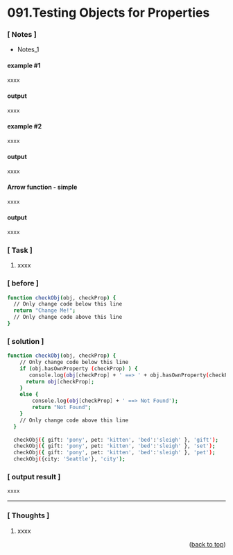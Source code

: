 <a name="topage"></a>

# 091.Testing Objects for Properties

### [ Notes ]
  * Notes_1

#### example #1

```sh
xxxx
```

#### output
```sh
xxxx
```

#### example #2

```sh
xxxx
```

#### output
```sh
xxxx
```

#### Arrow function - simple

```sh
xxxx
```

#### output
```sh
xxxx
```

### [ Task ]
  1. xxxx


### [ before ]

```sh
function checkObj(obj, checkProp) {
  // Only change code below this line
  return "Change Me!";
  // Only change code above this line
}
```

### [ solution ]

```sh
function checkObj(obj, checkProp) {
    // Only change code below this line
    if (obj.hasOwnProperty (checkProp) ) {
       console.log(obj[checkProp] + ' ==> ' + obj.hasOwnProperty(checkProp));
      return obj[checkProp];
    }
    else {
        console.log(obj[checkProp] + ' ==> Not Found');
        return "Not Found";
    }
    // Only change code above this line
  }
  
  checkObj({ gift: 'pony', pet: 'kitten', 'bed':'sleigh' }, 'gift');
  checkObj({ gift: 'pony', pet: 'kitten', 'bed':'sleigh' }, 'set');
  checkObj({ gift: 'pony', pet: 'kitten', 'bed':'sleigh' }, 'pet');
  checkObj({city: 'Seattle'}, 'city');
```

### [ output result ]

```sh
xxxx
```

-----

### [ Thoughts ]

  1. xxxx
  

<p align="right">(<a href="#topage">back to top</a>)</p>
<br/>
<br/>
